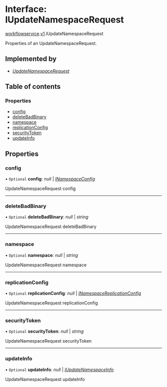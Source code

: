 # Interface: IUpdateNamespaceRequest

[workflowservice](../modules/proto.temporal.api.workflowservice.md).[v1](../modules/proto.temporal.api.workflowservice.v1.md).IUpdateNamespaceRequest

Properties of an UpdateNamespaceRequest.

## Implemented by

* [*UpdateNamespaceRequest*](../classes/proto.temporal.api.workflowservice.v1.updatenamespacerequest.md)

## Table of contents

### Properties

- [config](proto.temporal.api.workflowservice.v1.iupdatenamespacerequest.md#config)
- [deleteBadBinary](proto.temporal.api.workflowservice.v1.iupdatenamespacerequest.md#deletebadbinary)
- [namespace](proto.temporal.api.workflowservice.v1.iupdatenamespacerequest.md#namespace)
- [replicationConfig](proto.temporal.api.workflowservice.v1.iupdatenamespacerequest.md#replicationconfig)
- [securityToken](proto.temporal.api.workflowservice.v1.iupdatenamespacerequest.md#securitytoken)
- [updateInfo](proto.temporal.api.workflowservice.v1.iupdatenamespacerequest.md#updateinfo)

## Properties

### config

• `Optional` **config**: *null* \| [*INamespaceConfig*](proto.temporal.api.namespace.v1.inamespaceconfig.md)

UpdateNamespaceRequest config

___

### deleteBadBinary

• `Optional` **deleteBadBinary**: *null* \| *string*

UpdateNamespaceRequest deleteBadBinary

___

### namespace

• `Optional` **namespace**: *null* \| *string*

UpdateNamespaceRequest namespace

___

### replicationConfig

• `Optional` **replicationConfig**: *null* \| [*INamespaceReplicationConfig*](proto.temporal.api.replication.v1.inamespacereplicationconfig.md)

UpdateNamespaceRequest replicationConfig

___

### securityToken

• `Optional` **securityToken**: *null* \| *string*

UpdateNamespaceRequest securityToken

___

### updateInfo

• `Optional` **updateInfo**: *null* \| [*IUpdateNamespaceInfo*](proto.temporal.api.namespace.v1.iupdatenamespaceinfo.md)

UpdateNamespaceRequest updateInfo
